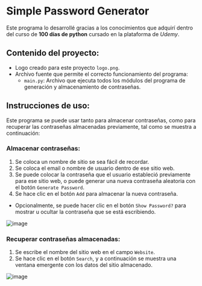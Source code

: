 # Simple Password Generator

Este programa lo desarrollé gracias a los conocimientos que adquirí dentro del curso de **100 días de python** cursado en la plataforma de *Udemy*.

## Contenido del proyecto:

- Logo creado para este proyecto `logo.png`.
- Archivo fuente que permite el correcto funcionamiento del programa:
   - `main.py`: Archivo que ejecuta todos los módulos del programa de generación y almacenamiento de contraseñas.


## Instrucciones de uso:

Este programa se puede usar tanto para almacenar contraseñas, como para recuperar las contraseñas almacenadas previamente, tal como se muestra a continuación:

### Almacenar contraseñas:
1. Se coloca un nombre de sitio  se sea fácil de recordar.
2. Se coloca el email o nombre de usuario dentro de ese sitio web.
3. Se puede colocar la contraseña que el usuario estableció previamente para ese sitio web, o puede generar una nueva contraseña aleatoria con el botón `Generate Password`.
4. Se hace clic en el botón `Add` para almacenar la nueva contraseña.

- Opcionalmente, se puede hacer clic en el botón `Show Password?` para mostrar u ocultar la contraseña que se está escribiendo.

![image](https://github.com/user-attachments/assets/e3eb42d6-7ab9-4811-ab7b-45407df4c74a)

### Recuperar contraseñas almacenadas:
1. Se escribe el nombre del sitio web en el campo `Website`.
2. Se hace clic en el botón `Search`, y a continuación se muestra una ventana emergente con los datos del sitio almacenado.

![image](https://github.com/user-attachments/assets/5a8ee9ff-9cc8-4157-a052-249928a3b1c8)
